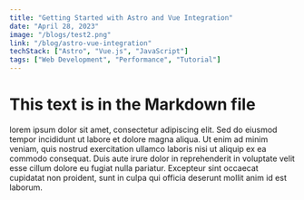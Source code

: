 ```yaml
---
title: "Getting Started with Astro and Vue Integration"
date: "April 28, 2023"
image: "/blogs/test2.png"
link: "/blog/astro-vue-integration"
techStack: ["Astro", "Vue.js", "JavaScript"]
tags: ["Web Development", "Performance", "Tutorial"]
---
```


# This text is in the Markdown file

lorem ipsum dolor sit amet, consectetur adipiscing elit. Sed do eiusmod tempor incididunt ut labore et dolore magna aliqua. Ut enim ad minim veniam, quis nostrud exercitation ullamco laboris nisi ut aliquip ex ea commodo consequat. Duis aute irure dolor in reprehenderit in voluptate velit esse cillum dolore eu fugiat nulla pariatur. Excepteur sint occaecat cupidatat non proident, sunt in culpa qui officia deserunt mollit anim id est laborum.